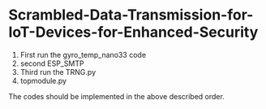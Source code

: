 # Scrambled-Data-Transmission-for-IoT-Devices-for-Enhanced-Security

1. First run the gyro_temp_nano33 code
2. second ESP_SMTP
3. Third run the TRNG.py
4. topmodule.py

The codes should be implemented in the above described order.
